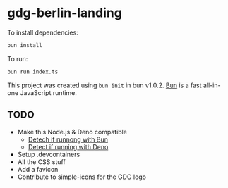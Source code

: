# gdg-berlin-landing

To install dependencies:

```bash
bun install
```

To run:

```bash
bun run index.ts
```

This project was created using `bun init` in bun v1.0.2. [Bun](https://bun.sh) is a fast all-in-one JavaScript runtime.

## TODO

- Make this Node.js & Deno compatible
    - [Detech if runnong with Bun](https://bun.sh/guides/util/detect-bun)
    - [Detect if running with Deno](https://stackoverflow.com/questions/65095009/how-to-detect-in-typescript-code-if-its-run-in-deno-or-in-browser-compiled-by-d)
- Setup .devcontainers
- All the CSS stuff
- Add a favicon
- Contribute to simple-icons for the GDG logo
